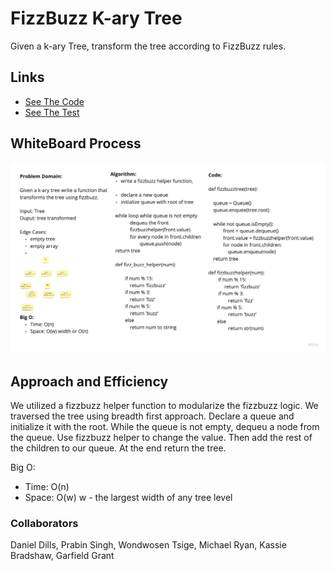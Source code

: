 # FizzBuzz K-ary Tree

Given a k-ary Tree, transform the tree according to FizzBuzz rules.

## Links

- [See The Code](./fizz_buzz_tree.py)
- [See The Test](../tests/tests_fizz_buzz_tree.py)

## WhiteBoard Process

![Fizz buzz Tree](fizz_buzz_tree.jpg)

## Approach and Efficiency

We utilized a fizzbuzz helper function to modularize the fizzbuzz logic. We traversed the tree using breadth first approach. Declare a queue and initialize it with the root. While the queue is not empty, dequeu a node from the queue. Use fizzbuzz helper to change the value. Then add the rest of the children to our queue. At the end return the tree.

Big O:

- Time: O(n)
- Space: O(w)  w - the largest width of any tree level

### Collaborators

Daniel Dills, Prabin Singh, Wondwosen Tsige, Michael Ryan, Kassie Bradshaw, Garfield Grant
